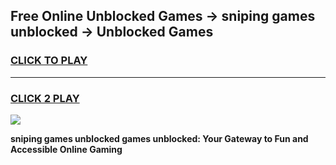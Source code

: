
## Free Online Unblocked Games → sniping games unblocked → Unblocked Games
<h3>
<a href="https://premium.freeplayer.one?title=sniping_games_unblocked&ref=21F">CLICK TO PLAY</a></h3>
<hr>

<h3>
<a href="https://premium.freeplayer.one?title=sniping_games_unblocked&ref=21F">CLICK 2 PLAY</a>
  
</h3>

<a href="https://premium.freeplayer.one?title=sniping_games_unblocked&ref=21F/"><img src="https://clearcache.store/games.png"></a>


**sniping games unblocked games unblocked: Your Gateway to Fun and Accessible Online Gaming**
